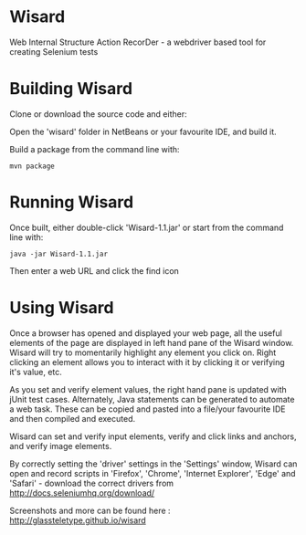 Wisard
======

Web Internal Structure Action RecorDer - a webdriver based tool for creating Selenium tests

Building Wisard
===============

Clone or download the source code and either:

Open the 'wisard' folder in NetBeans or your favourite IDE, and build it.

Build a package from the command line with:

    mvn package 


Running Wisard
==============

Once built, either double-click 'Wisard-1.1.jar' or start from the command line with:

    java -jar Wisard-1.1.jar
    

Then enter a web URL and click the find icon

Using Wisard
============
Once a browser has opened and displayed your web page, all the useful elements of the page are displayed in left hand pane of the Wisard window. Wisard will try to momentarily highlight any element you click on. Right clicking an element allows you to interact with it by clicking it or verifying it's value, etc.

As you set and verify element values, the right hand pane is updated with jUnit test cases. Alternately, Java statements can be generated to automate a web task. These can be copied and pasted into a file/your favourite IDE and then compiled and executed.

Wisard can set and verify input elements, verify and click links and anchors, and verify image elements.

By correctly setting the 'driver' settings in the 'Settings' window, Wisard can open and record scripts in 'Firefox', 'Chrome', 'Internet Explorer', 'Edge' and 'Safari' - download the correct drivers from http://docs.seleniumhq.org/download/


Screenshots and more can be found here : http://glassteletype.github.io/wisard

